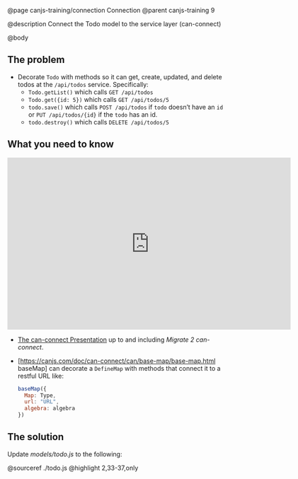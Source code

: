 @page canjs-training/connection Connection
@parent canjs-training 9

@description Connect the Todo model to the service layer (can-connect)

@body


## The problem

- Decorate `Todo` with methods so it can get, create, updated, and delete todos at the `/api/todos` service.  Specifically:
  - `Todo.getList()` which calls `GET /api/todos`
  - `Todo.get({id: 5})` which calls `GET /api/todos/5`
  - `todo.save()` which calls `POST /api/todos` if `todo` doesn’t have an `id` or `PUT /api/todos/{id}` if the `todo` has an id.
  - `todo.destroy()` which calls `DELETE /api/todos/5`

## What you need to know

<iframe src="https://docs.google.com/presentation/d/e/2PACX-1vRrAKhe4VezwxYfJ1FJYPNPLNcrE8iu6xQPlxv3tzQbjIHaBmsUUmz-N3f2PFEmSjI4Z0lHPQWa5p3J/embed?start=false&loop=false&delayms=3000#slide=34" frameborder="0" width="640" height="389" allowfullscreen="true" mozallowfullscreen="true" webkitallowfullscreen="true"></iframe>

- [The can-connect Presentation](https://docs.google.com/presentation/d/1ZuxUR9HXKyGqqG9HUQBqwqSJRFG5PJsRMdzZ1-TGAos/edit?usp=sharing#slide=34) up to and including _Migrate 2 can-connect_.
- [https://canjs.com/doc/can-connect/can/base-map/base-map.html baseMap] can decorate a `DefineMap` with methods that connect it to a restful URL like:

  ```js
  baseMap({
    Map: Type,
    url: "URL",
    algebra: algebra
  })
  ```

## The solution


Update _models/todo.js_ to the following:

@sourceref ./todo.js
@highlight 2,33-37,only
